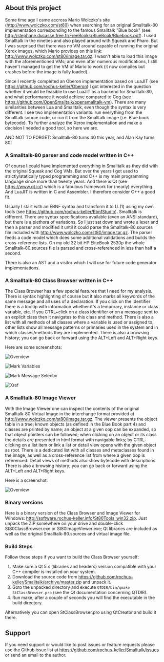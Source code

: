 ## About this project

Some time ago I came accross Mario Wolczko's site (http://www.wolczko.com/st80) when searching for an original 
Smalltalk-80 implementation corresponding to the famous Smalltalk "Blue book" (see http://stephane.ducasse.free.fr/FreeBooks/BlueBook/Bluebook.pdf). 
I used Smalltalk in the nineties and also played around with Squeak and Pharo.
But I was surprised that there was no VM around capable of running the original Xerox images, which
Mario provides on this link: http://www.wolczko.com/st80/image.tar.gz. I wasn't able to load this image with
the aforementioned VMs; and even after numerous modifications, I still haven't managed to get the VM of Mario to work
(it now compiles but crashes before the image is fully loaded).

Since I recently completed an Oberon implementation based on LuaJIT (see https://github.com/rochus-keller/Oberon)
I got interested in the question whether it would be feasible to use LuaJIT as a backend for Smalltalk-80, and 
what performance it would achieve compared to Cog (see https://github.com/OpenSmalltalk/opensmalltalk-vm).
There are many similarities between Lua and Smalltalk, even though the syntax is very different. 
I see two implementation variants: run everything from the Smalltalk source code, or run it from the
Smalltalk image (i.e. Blue book bytecode). To further analyze the Xerox implementation and make a decision
I needed a good tool, so here we are.

AND NOT TO FORGET: Smalltalk-80 turns 40 this year, and Alan Kay turns 80!


### A Smalltalk-80 parser and code model written in C++

Of course I could have implemented everything in Smalltalk as they did with the original Squeak and Cog VMs. But
over the years I got used to strictly/statically typed programming and C++ is my main programming language since
more than twenty years. And there is Qt (see https://www.qt.io/) which is a fabulous framework for (nearly) 
everything. And LuaJIT is written in C and Assembler. I therefore consider C++ a good fit.

Usually I start with an EBNF syntax and transform it to LL(1) using my own tools (see https://github.com/rochus-keller/EbnfStudio).
Smalltalk is different. There are syntax specifications available (even an ANSI standard), but there is a plethora
of variations. So I just sat down and wrote a lexer and then a parser and modified it until it could parse the
Smalltalk-80.sources file included with http://www.wolczko.com/st80/image.tar.gz. The parser feeds a code model
which does some additional validations and builds the cross-reference lists. On my old 32 bit HP EliteBook 2530p
the whole Smalltalk-80.sources file is parsed and cross-referenced in less than half a second. 

There is also an AST and a visitor which I will use for future code generator implementations.


### A Smalltalk-80 Class Browser written in C++

The Class Browser has a few special features that I need for my analysis. There is syntax highlighting of course
but it also marks all keywords of the same message and all uses of a declaration. If you click on the identifier
there is a tooltip with information whether it's a temporary, instance or class variable, etc. If you CTRL+click on a 
class identifier or on a message sent to an explicit class then it navigates to this class and method. There is also
a list with all methods of all classes where a variable is used or assigned to; other lists show all message patterns
or primaries used in the system and in which classes/methods they are implemented.
There is also a browsing history; you can go back or forward using the ALT+Left and ALT+Right keys.


Here are some screenshots:

![Overview](http://software.rochus-keller.info/smalltalk80_class_browser.png)

![Mark Variables](http://software.rochus-keller.info/st80_browser_mark_variable_show_origin.png)

![Mark Message Selector](http://software.rochus-keller.info/st80_browser_mark_all_keywords_of_message.png)

![Xref](http://software.rochus-keller.info/st80_browser_where_used_or_assigned.png)

### A Smalltalk-80 Image Viewer

With the Image Viewer one can inspect the contents of the original Smalltalk-80 Virtual Image in the
interchange format provided at http://www.wolczko.com/st80/image.tar.gz. The viewer presents the
object table in a tree; known objects (as defined in the Blue Book part 4) and classes are printed
by name; an object at a given oop can be expanded, so that object pointers can be followed; when clicking
on an object or its class the details are presented in html format with navigable links; by CTRL-
clicking on a list item or link a list or detail view opens with the given object as root. There is a
dedicated list with all classes and metaclasses found in the image, as well as a cross-reference list
from where a given oop is referenced. Detail views of methods also show bytecode with descriptions.
There is also a browsing history; you can go back or forward using the ALT+Left and ALT+Right keys.


Here is a screenshot:

![Overview](http://software.rochus-keller.info/smalltalk80_image_viewer_0.5.png)


### Binary versions

Here is a binary version of the Class Browser and Image Viewer for Windows: http://software.rochus-keller.info/St80Tools_win32.zip.
Just unpack the ZIP somewhere on your drive and double-click St80ClassBrowser.exe or St80ImageViewer.exe; Qt libraries are included as well as the 
original Smalltalk-80.sources and virtual image file.

### Build Steps

Follow these steps if you want to build the Class Browser yourself:

1. Make sure a Qt 5.x (libraries and headers) version compatible with your C++ compiler is installed on your system.
1. Download the source code from https://github.com/rochus-keller/Smalltalk/archive/master.zip and unpack it.
1. Goto the unpacked directory and execute `QTDIR/bin/qmake StClassBrowser.pro` (see the Qt documentation concerning QTDIR).
1. Run make; after a couple of seconds you will find the executable in the build directory.

Alternatively you can open StClassBrowser.pro using QtCreator and build it there.

## Support
If you need support or would like to post issues or feature requests please use the Github issue list at https://github.com/rochus-keller/Smalltalk/issues or send an email to the author.



 
